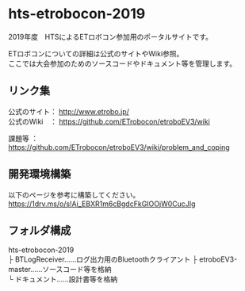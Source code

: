 # hts-etrobocon-2019
  
2019年度　HTSによるETロボコン参加用のポータルサイトです。  
  
ETロボコンについての詳細は公式のサイトやWiki参照。  
ここでは大会参加のためのソースコードやドキュメント等を管理します。  
  
  
## リンク集  
公式のサイト： http://www.etrobo.jp/  
公式のWiki　： https://github.com/ETrobocon/etroboEV3/wiki  
  
課題等      ： https://github.com/ETrobocon/etroboEV3/wiki/problem_and_coping  
  
## 開発環境構築
以下のページを参考に構築してください。  
https://1drv.ms/o/s!Ai_EBXR1m6cBgdcFkGIOOjW0CucJIg
  
## フォルダ構成
hts-etrobocon-2019  
 ├ BTLogReceiver……ログ出力用のBluetoothクライアント
 ├ etroboEV3-master……ソースコード等を格納  
 └ ドキュメント……設計書等を格納  

